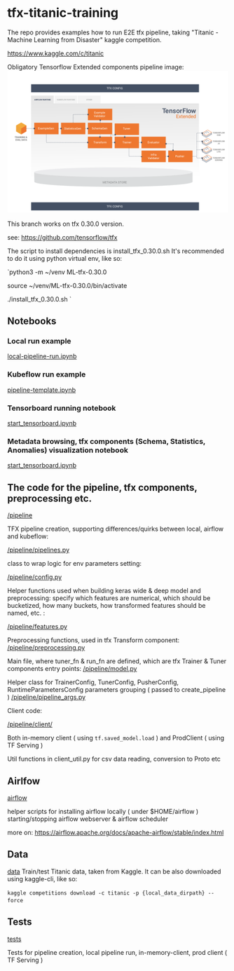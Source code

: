 # tfx-titanic-training

The repo provides examples how to run E2E tfx pipeline, 
taking "Titanic - Machine Learning from Disaster" kaggle competition.

https://www.kaggle.com/c/titanic

Obligatory Tensorflow Extended components pipeline image: 
![alt text](https://raw.githubusercontent.com/tensorflow/tfx/master/docs/guide/images/prog_fin.png)

This branch works on tfx 0.30.0 version.

see:
https://github.com/tensorflow/tfx

The script to install dependencies is install_tfx_0.30.0.sh
It's recommended to do it using python virtual env, like so:

`python3 -m ~/venv ML-tfx-0.30.0

source ~/venv/ML-tfx-0.30.0/bin/activate

./install_tfx_0.30.0.sh
`

## Notebooks

### Local run example
[local-pipeline-run.ipynb](https://github.com/MichalGasiorowski/tfx-titanic-training/blob/master/local-pipeline-run.ipynb)
### Kubeflow run example
[pipeline-template.ipynb](https://github.com/MichalGasiorowski/tfx-titanic-training/blob/master/pipeline-template.ipynb)
### Tensorboard running notebook
[start_tensorboard.ipynb](https://github.com/MichalGasiorowski/tfx-titanic-training/blob/master/start_tensorboard.ipynb)
### Metadata browsing, tfx components (Schema, Statistics, Anomalies) visualization notebook
[start_tensorboard.ipynb](https://github.com/MichalGasiorowski/tfx-titanic-training/blob/master/browse-tfx-metadata.ipynb)



## The code for the pipeline, tfx components, preprocessing etc. 
[/pipeline](https://github.com/MichalGasiorowski/tfx-titanic-training/blob/master/pipeline)


TFX pipeline creation, supporting differences/quirks between local, airflow and kubeflow:

[/pipeline/pipelines.py](https://github.com/MichalGasiorowski/tfx-titanic-training/blob/master/pipeline/pipelines.py)

class to wrap logic for env parameters setting:

[/pipeline/config.py](https://github.com/MichalGasiorowski/tfx-titanic-training/blob/master/pipeline/config.py)


Helper functions used when building keras wide & deep model and preprocessing: specify which features are numerical, 
which should be bucketized, how many buckets, how transformed features should be named, etc. :

[/pipeline/features.py](https://github.com/MichalGasiorowski/tfx-titanic-training/blob/master/pipeline/features.py)

 
Preprocessing functions, used in tfx Transform component:
[/pipeline/preprocessing.py](https://github.com/MichalGasiorowski/tfx-titanic-training/blob/master/pipeline/preprocessing.py)


Main file, where tuner_fn & run_fn are defined, which are tfx Trainer & Tuner components entry points:
[/pipeline/model.py](https://github.com/MichalGasiorowski/tfx-titanic-training/blob/master/pipeline/model.py)

 
Helper class for TrainerConfig, TunerConfig, PusherConfig, RuntimeParametersConfig
parameters grouping ( passed to create_pipeline )
[/pipeline/pipeline_args.py](https://github.com/MichalGasiorowski/tfx-titanic-training/blob/master/pipeline/pipeline_args.py)


Client code:

[/pipeline/client/](https://github.com/MichalGasiorowski/tfx-titanic-training/blob/master/pipeline/client/)

Both in-memory client ( using `tf.saved_model.load` )
and ProdClient ( using TF Serving ) 

Util functions in client_util.py for csv data reading, conversion to Proto etc

## Airlfow
[airflow](https://github.com/MichalGasiorowski/tfx-titanic-training/blob/master/airflow)

helper scripts for installing airflow locally ( under $HOME/airflow )
starting/stopping airflow webserver & airflow scheduler

more on:
https://airflow.apache.org/docs/apache-airflow/stable/index.html

## Data
[data](https://github.com/MichalGasiorowski/tfx-titanic-training/blob/master/data)
Train/test Titanic data, taken from Kaggle.
It can be also downloaded using kaggle-cli, like so:

`kaggle competitions download -c titanic -p {local_data_dirpath} --force`

## Tests
[tests](https://github.com/MichalGasiorowski/tfx-titanic-training/blob/master/pipeline/tests)

Tests for pipeline creation, local pipeline run, in-memory-client, prod client ( TF Serving )

